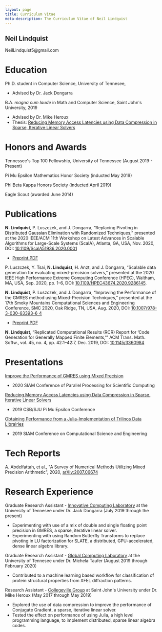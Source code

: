 ```yaml
---
layout: page
title: Curriculum Vitae
meta-description: The Curriculum Vitae of Neil Lindquist
---
```


<h2 class="visible-print-block">
  Neil Lindquist
</h2>

<p class="visible-print-block">
  NeilLindquist5@gmail.com
</p>

# Education

Ph.D. student in Computer Science, University of Tennesee,
* Advised by Dr. Jack Dongarra

B.A. *magna cum laude* in Math and Computer Science, Saint John's University, 2019

* Advised by Dr. Mike Heroux
* Thesis: [Reducing Memory Access Latencies using Data Compression in Sparse, Iterative Linear Solvers](https://github.com/neil-lindquist/Undergrad-Thesis/blob/master/thesis.pdf)

# Honors and Awards

Tennessee's Top 100 Fellowship, University of Tennessee (August 2019 - Present)

Pi Mu Epsilon Mathematics Honor Society (inducted May 2019)

Phi Beta Kappa Honors Society (inducted April 2019)

Eagle Scout (awarded June 2014)

# Publications

**N. Lindquist**, P. Luszczek, and J. Dongarra, “Replacing Pivoting in Distributed Gaussian Elimination with Randomized Techniques,” presented at the 2020 IEEE/ACM 11th Workshop on Latest Advances in Scalable Algorithms for Large-Scale Systems (ScalA), Atlanta, GA, USA, Nov. 2020, DOI: [10.1109/ScalA51936.2020.0001](https://doi.org/10.1109/ScalA51936.2020.0001)
* [Preprint PDF](/files/2020-11-12-ScalA20-paper.pdf)

P. Luszczek, Y. Tsai, **N. Lindquist**, H. Anzt, and J. Dongarra, “Scalable data generation for evaluating mixed-precision solvers,” presented at the 2020 IEEE High Performance Extreme Computing Conference (HPEC), Waltham, MA, USA, Sep. 2020, pp. 1–6, DOI: [10.1109/HPEC43674.2020.9286145](https://doi.org/10.1109/HPEC43674.2020.9286145).

**N. Lindquist**, P. Luszczek, and J. Dongarra, “Improving the Performance of the GMRES method using Mixed-Precision Techniques,” presented at the 17th Smoky Mountains Computational Sciences and Engineering Conference, SMC 2020, Oak Ridge, TN, USA, Aug. 2020, DOI: [10.1007/978-3-030-63393-6_4](https://doi.org/10.1007/978-3-030-63393-6_4)
* [Preprint PDF](https://www.icl.utk.edu/files/publications/2020/icl-utk-1419-2020.pdf)

**N. Lindquist**, “Replicated Computational Results (RCR) Report for ‘Code Generation for Generally Mapped Finite Elements,’” ACM Trans. Math. Softw., vol. 45, no. 4, pp. 42:1–42:7, Dec. 2019, DOI: [10.1145/3360984](https://dl.acm.org/authorize?N690907)


# Presentations

[Improve the Performance of GMRES using Mixed Precision](/files/2020-02-13-SIAM_PP20-slides.pdf)
* 2020 SIAM Conference of Parallel Processing for Scientific Computing

[Reducing Memory Access Latencies using Data Compression in Sparse, Iterative Linear Solvers](/files/2019-04-12-PMEslides.pdf)
 * 2019 CSB/SJU Pi Mu Epsilon Conference

[Obtaining Performance from a Julia-Implementation of Trilinos Data Librairies](https://www.pathlms.com/siam/courses/10878/sections/14368/video_presentations/127457)
 * 2019 SIAM Conference on Computational Science and Engineering


# Tech Reports

A. Abdelfattah, et al., "A Survey of Numerical Methods Utilizing Mixed Precision Arithmetic", 2020, [arXiv:2007.06674](https://arxiv.org/abs/2007.06674)

# Research Experience

Graduate Research Assistant - [Innovative Computing Laboratory](https://icl.utk.edu/) at the University of Tennesee under Dr. Jack Dongarra (July 2019 through the present)
* Experimenting with use of a mix of double and single floating point precision in GMRES, a sparse, iterative linear solver.
* Experimenting with using Random Butterfly Transforms to replace pivoting in LU factorization for SLATE, a distributed, GPU-accelerated, dense linear algebra library.

Graduate Research Assistant - [Global Computing Laboratory](https://globalcomputing.group/) at the University of Tennesee under Dr. Michela Taufer (August 2019 through February 2020)
* Contributed to a machine learning based workflow for classification of protein structural properties from XFEL diffraction patterns.

Research Assistant - [Collegeville Group](http://github.com/Collegeville) at Saint John's University under Dr. Mike Heroux (May 2017 through May 2019)
* Explored the use of data compression to improve the performance of Conjugate Gradient, a sparse, iterative linear solver.
* Tested the effect on performance of using Julia, a high level programming language, to implement distributed, sparse linear algebra codes.

